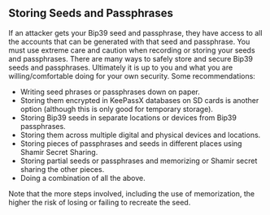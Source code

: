 ## Storing Seeds and Passphrases

If an attacker gets your Bip39 seed and passphrase, they have access to all the accounts that can be generated with that seed and passphrase. You must use extreme care and caution when recording or storing your seeds and passphrases. There are many ways to safely store and secure Bip39 seeds and passphrases. Ultimately it is up to you and what you are willing/comfortable doing for your own security. Some recommendations:

- Writing seed phrases or passphrases down on paper.
- Storing them encrypted in KeePassX databases on SD cards is another option (although this is only good for temporary storage).
- Storing Bip39 seeds in separate locations or devices from Bip39 passphrases.
- Storing them across multiple digital and physical devices and locations.
- Storing pieces of passphrases and seeds in different places using Shamir Secret Sharing.
- Storing partial seeds or passphrases and memorizing or Shamir secret sharing the other pieces.
- Doing a combination of all the above.

Note that the more steps involved, including the use of memorization, the higher the risk of losing or failing to recreate the seed.